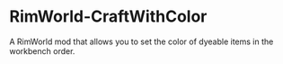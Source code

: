# RimWorld-CraftWithColor
A RimWorld mod that allows you to set the color of dyeable items in the workbench order.
